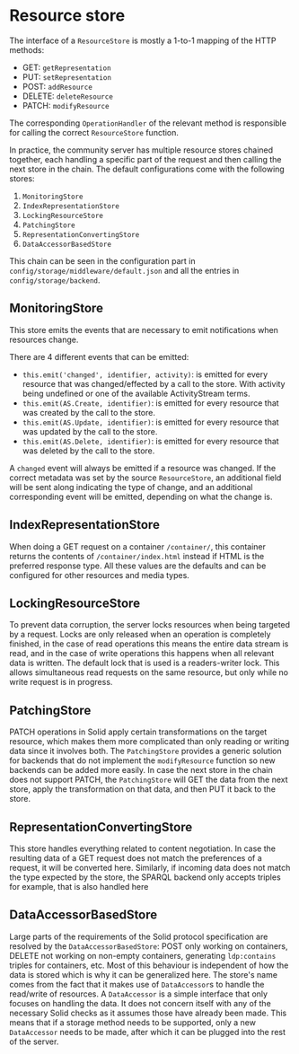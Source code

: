 # Resource store

The interface of a `ResourceStore` is mostly a 1-to-1 mapping of the HTTP methods:

* GET: `getRepresentation`
* PUT: `setRepresentation`
* POST: `addResource`
* DELETE: `deleteResource`
* PATCH: `modifyResource`

The corresponding `OperationHandler` of the relevant method
is responsible for calling the correct `ResourceStore` function.

In practice, the community server has multiple resource stores chained together,
each handling a specific part of the request and then calling the next store in the chain.
The default configurations come with the following stores:

1. `MonitoringStore`
2. `IndexRepresentationStore`
3. `LockingResourceStore`
4. `PatchingStore`
5. `RepresentationConvertingStore`
6. `DataAccessorBasedStore`

This chain can be seen in the configuration part in `config/storage/middleware/default.json`
and all the entries in `config/storage/backend`.

## MonitoringStore

This store emits the events that are necessary to emit notifications when resources change.

There are 4 different events that can be emitted:

*   `this.emit('changed', identifier, activity)`: is emitted for every resource that was changed/effected by a
    call to the store.
    With activity being undefined or one of the available ActivityStream terms.
*   `this.emit(AS.Create, identifier)`: is emitted for every resource that was created by the call to the store.
*   `this.emit(AS.Update, identifier)`: is emitted for every resource that was updated by the call to the store.
*   `this.emit(AS.Delete, identifier)`: is emitted for every resource that was deleted by the call to the store.

A `changed` event will always be emitted if a resource was changed.
If the correct metadata was set by the source `ResourceStore`, an additional field will be sent along indicating the
type of change, and an additional corresponding event will be emitted, depending on what the change is.

## IndexRepresentationStore

When doing a GET request on a container `/container/`,
this container returns the contents of `/container/index.html` instead if HTML is the preferred response type.
All these values are the defaults and can be configured for other resources and media types.

## LockingResourceStore

To prevent data corruption, the server locks resources when being targeted by a request.
Locks are only released when an operation is completely finished,
in the case of read operations this means the entire data stream is read,
and in the case of write operations this happens when all relevant data is written.
The default lock that is used is a readers-writer lock.
This allows simultaneous read requests on the same resource,
but only while no write request is in progress.

## PatchingStore

PATCH operations in Solid apply certain transformations on the target resource,
which makes them more complicated than only reading or writing data since it involves both.
The `PatchingStore` provides a generic solution for backends that do not implement the `modifyResource` function
so new backends can be added more easily.
In case the next store in the chain does not support PATCH,
the `PatchingStore` will GET the data from the next store,
apply the transformation on that data,
and then PUT it back to the store.

## RepresentationConvertingStore

This store handles everything related to content negotiation.
In case the resulting data of a GET request does not match the preferences of a request,
it will be converted here.
Similarly, if incoming data does not match the type expected by the store,
the SPARQL backend only accepts triples for example,
that is also handled here

## DataAccessorBasedStore

Large parts of the requirements of the Solid protocol specification are resolved by the `DataAccessorBasedStore`:
POST only working on containers, DELETE not working on non-empty containers,
generating `ldp:contains` triples for containers, etc.
Most of this behaviour is independent of how the data is stored which is why it can be generalized here.
The store's name comes from the fact that it makes use of `DataAccessor`s to handle the read/write of resources.
A `DataAccessor` is a simple interface that only focuses on handling the data.
It does not concern itself with any of the necessary Solid checks as it assumes those have already been made.
This means that if a storage method needs to be supported, only a new `DataAccessor` needs to be made,
after which it can be plugged into the rest of the server.

